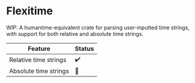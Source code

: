 # Flexitime

WIP: A humantime-equivalent crate for parsing user-inputted time strings, with support for both relative and absolute time strings.

| Feature | Status |
| --- | --- |
| Relative time strings | ✔️ |
| Absolute time strings | 🚧 |
